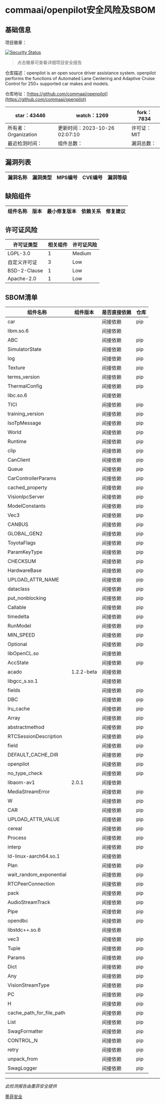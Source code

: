 # commaai/openpilot安全风险及SBOM

## 基础信息

项目徽章：

[![Security Status](https://www.murphysec.com/platform3/v31/badge/1717247572678672384.svg)](https://www.murphysec.com/console/report/1692602525704544256/1717247572678672384)

> 点击徽章可查看详细项目安全报告

仓库描述：openpilot is an open source driver assistance system. openpilot performs the functions of Automated Lane Centering and Adaptive Cruise Control for 250+ supported car makes and models.

仓库地址：[https://github.com/commaai/openpilot](https://github.com/commaai/openpilot)

| star：43446 | watch：1269 | fork：7834 |
| ----------- | -------------- | ------------ |
| 所有者：Organization | 更新时间：2023-10-26 02:07:10 | 许可证：MIT |
| 最近检测时间： | 组件总数： | 漏洞总数： |




## 漏洞列表

| 漏洞名称 | 漏洞类型 | MPS编号 | CVE编号 | 漏洞等级 |
| ------- | ------ | ------- | ------ | ----- |





## 缺陷组件

| 组件名称 | 版本 | 最小修复版本 | 依赖关系 | 修复建议 |
| -------- | ---- | ------------ | -------- | -------- |





## 许可证风险

| 许可证类型 | 相关组件 | 许可证风险 |
| ---------- | -------- | ---------- |
|LGPL-3.0|1|Medium|
|自定义许可证|3|Low|
|BSD-2-Clause|1|Low|
|Apache-2.0|1|Low|




## SBOM清单

| 组件名称 | 组件版本 | 是否直接依赖 | 仓库 |
| -------- | -------- | ------------ | ---- |
|car||间接依赖|pip|
|libm.so.6||间接依赖||
|ABC||间接依赖|pip|
|SimulatorState||间接依赖|pip|
|log||间接依赖|pip|
|Texture||间接依赖|pip|
|terms_version||间接依赖|pip|
|ThermalConfig||间接依赖|pip|
|libc.so.6||间接依赖||
|TICI||间接依赖|pip|
|training_version||间接依赖|pip|
|IsoTpMessage||间接依赖|pip|
|World||间接依赖|pip|
|Runtime||间接依赖|pip|
|clip||间接依赖|pip|
|CanClient||间接依赖|pip|
|Queue||间接依赖|pip|
|CarControllerParams||间接依赖|pip|
|cached_property||间接依赖|pip|
|VisionIpcServer||间接依赖|pip|
|ModelConstants||间接依赖|pip|
|Vec3||间接依赖|pip|
|CANBUS||间接依赖|pip|
|GLOBAL_GEN2||间接依赖|pip|
|ToyotaFlags||间接依赖|pip|
|ParamKeyType||间接依赖|pip|
|CHECKSUM||间接依赖|pip|
|HardwareBase||间接依赖|pip|
|UPLOAD_ATTR_NAME||间接依赖|pip|
|dataclass||间接依赖|pip|
|put_nonblocking||间接依赖|pip|
|Callable||间接依赖|pip|
|timedelta||间接依赖|pip|
|RunModel||间接依赖|pip|
|MIN_SPEED||间接依赖|pip|
|Optional||间接依赖|pip|
|libOpenCL.so||间接依赖||
|AccState||间接依赖|pip|
|acado|1.2.2-beta|间接依赖||
|libgcc_s.so.1||间接依赖||
|fields||间接依赖|pip|
|DBC||间接依赖|pip|
|lru_cache||间接依赖|pip|
|Array||间接依赖|pip|
|abstractmethod||间接依赖|pip|
|RTCSessionDescription||间接依赖|pip|
|field||间接依赖|pip|
|DEFAULT_CACHE_DIR||间接依赖|pip|
|openpilot||间接依赖|pip|
|no_type_check||间接依赖|pip|
|libaom-av1|2.0.1|间接依赖||
|MediaStreamError||间接依赖|pip|
|W||间接依赖|pip|
|CAR||间接依赖|pip|
|UPLOAD_ATTR_VALUE||间接依赖|pip|
|cereal||间接依赖|pip|
|Process||间接依赖|pip|
|interp||间接依赖|pip|
|ld-linux-aarch64.so.1||间接依赖||
|Plan||间接依赖|pip|
|wait_random_exponential||间接依赖|pip|
|RTCPeerConnection||间接依赖|pip|
|pack||间接依赖|pip|
|AudioStreamTrack||间接依赖|pip|
|Pipe||间接依赖|pip|
|opendbc||间接依赖|pip|
|libstdc++.so.6||间接依赖||
|vec3||间接依赖|pip|
|Tuple||间接依赖|pip|
|Params||间接依赖|pip|
|Dict||间接依赖|pip|
|Any||间接依赖|pip|
|VisionStreamType||间接依赖|pip|
|PC||间接依赖|pip|
|H||间接依赖|pip|
|cache_path_for_file_path||间接依赖|pip|
|List||间接依赖|pip|
|SwagFormatter||间接依赖|pip|
|CONTROL_N||间接依赖|pip|
|retry||间接依赖|pip|
|unpack_from||间接依赖|pip|
|SwagLogger||间接依赖|pip|


------

*此检测报告由墨菲安全提供*

[墨菲安全](www.murphysec.com)